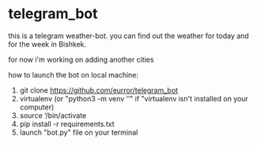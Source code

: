 # telegram_bot
this is a telegram weather-bot.
you can find out the weather for today and for the week in Bishkek.

for now i'm working on adding another cities

how to launch the bot on local machine:

1. git clone https://github.com/eurror/telegram_bot
2. virtualenv <Virtual Enviroment Name> (or "python3 -m venv ‘<Virtual Enviroment Name>’" if "virtualenv isn't installed on your computer)
3. source ‘<Virtual Enviroment Name>/bin/activate
4. pip install -r requirements.txt
5. launch "bot.py" file on your terminal
